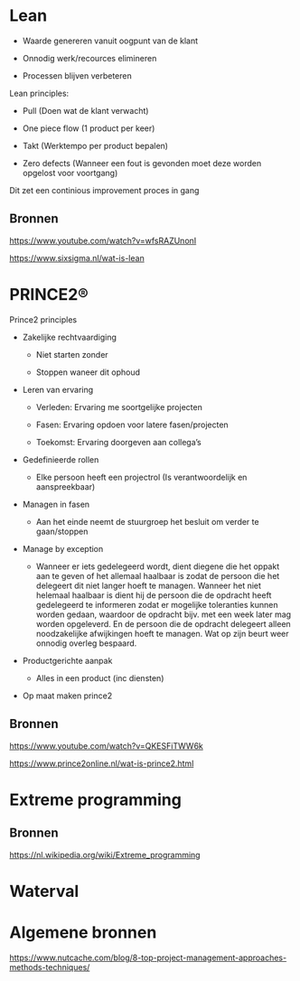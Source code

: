 Lean
====

-   Waarde genereren vanuit oogpunt van de klant

-   Onnodig werk/recources elimineren

-   Processen blijven verbeteren

Lean principles:

-   Pull (Doen wat de klant verwacht)

-   One piece flow (1 product per keer)

-   Takt (Werktempo per product bepalen)

-   Zero defects (Wanneer een fout is gevonden moet deze worden opgelost voor
    voortgang)

Dit zet een continious improvement proces in gang

Bronnen
-------

<https://www.youtube.com/watch?v=wfsRAZUnonI>

<https://www.sixsigma.nl/wat-is-lean>

PRINCE2®
========

Prince2 principles

-   Zakelijke rechtvaardiging

    -   Niet starten zonder

    -   Stoppen waneer dit ophoud

-   Leren van ervaring

    -   Verleden: Ervaring me soortgelijke projecten

    -   Fasen: Ervaring opdoen voor latere fasen/projecten

    -   Toekomst: Ervaring doorgeven aan collega’s

-   Gedefinieerde rollen

    -   Elke persoon heeft een projectrol (Is verantwoordelijk en aanspreekbaar)

-   Managen in fasen

    -   Aan het einde neemt de stuurgroep het besluit om verder te gaan/stoppen

-   Manage by exception

    -   Wanneer er iets gedelegeerd wordt, dient diegene die het oppakt aan te
        geven of het allemaal haalbaar is zodat de persoon die het delegeert dit
        niet langer hoeft te managen. Wanneer het niet helemaal haalbaar is
        dient hij de persoon die de opdracht heeft gedelegeerd te informeren
        zodat er mogelijke toleranties kunnen worden gedaan, waardoor de
        opdracht bijv. met een week later mag worden opgeleverd. En de persoon
        die de opdracht delegeert alleen noodzakelijke afwijkingen hoeft te
        managen. Wat op zijn beurt weer onnodig overleg bespaard.

-   Productgerichte aanpak

    -   Alles in een product (inc diensten)

-   Op maat maken prince2

Bronnen
-------

<https://www.youtube.com/watch?v=QKESFiTWW6k>

https://www.prince2online.nl/wat-is-prince2.html

Extreme programming
===================

Bronnen
-------

<https://nl.wikipedia.org/wiki/Extreme_programming>

# Waterval


Algemene bronnen
================

<https://www.nutcache.com/blog/8-top-project-management-approaches-methods-techniques/>

